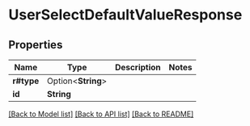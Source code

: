 # UserSelectDefaultValueResponse

## Properties

Name | Type | Description | Notes
------------ | ------------- | ------------- | -------------
**r#type** | Option<**String**> |  | 
**id** | **String** |  | 

[[Back to Model list]](../README.md#documentation-for-models) [[Back to API list]](../README.md#documentation-for-api-endpoints) [[Back to README]](../README.md)


